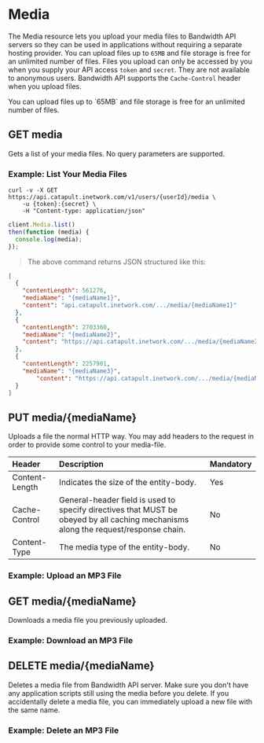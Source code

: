 # Media
The Media resource lets you upload your media files to Bandwidth API servers so they can be used in applications without requiring a separate hosting provider. You can upload files up to `65MB` and file storage is free for an unlimited number of files. Files you upload can only be accessed by you when you supply your API access `token` and `secret`. They are not available to anonymous users. Bandwidth API supports the `Cache-Control` header when you upload files.

<aside class="notice">
You can upload files up to `65MB` and file storage is free for an unlimited number of files.
</aside>

## GET media
Gets a list of your media files. No query parameters are supported.

### Example: List Your Media Files


```shell
curl -v -X GET https://api.catapult.inetwork.com/v1/users/{userId}/media \
	-u {token}:{secret} \
	-H "Content-type: application/json"
```

```js
client.Media.list()
then(function (media) {
  console.log(media);
});
```

> The above command returns JSON structured like this:

```json
[
  {
    "contentLength": 561276,
    "mediaName": "{mediaName1}",
    "content": "api.catapult.inetwork.com/.../media/{mediaName1}"
  },
  {
    "contentLength": 2703360,
    "mediaName": "{mediaName2}",
    "content": "https://api.catapult.inetwork.com/.../media/{mediaName2}"
  },
  {
    "contentLength": 2257901,
    "mediaName": "{mediaName3}",
        "content": "https://api.catapult.inetwork.com/.../media/{mediaName3}"
  }
]
```

## PUT media/{mediaName}
Uploads a file the normal HTTP way. You may add headers to the request in order to provide some control to your media-file.

| Header         | Description                                                                                                                        | Mandatory |
|:---------------|:-----------------------------------------------------------------------------------------------------------------------------------|:----------|
| Content-Length | Indicates the size of the entity-body.                                                                                             | Yes       |
| Cache-Control  | General-header field is used to specify directives that MUST be obeyed by all caching mechanisms along the request/response chain. | No        |
| Content-Type   | The media type of the entity-body.                                                                                                 | No        |

### Example: Upload an MP3 File

## GET media/{mediaName}
Downloads a media file you previously uploaded.

### Example: Download an MP3 File

## DELETE media/{mediaName}
Deletes a media file from Bandwidth API server. Make sure you don't have any application scripts still using the media before you delete. If you accidentally delete a media file, you can immediately upload a new file with the same name.

### Example: Delete an MP3 File
